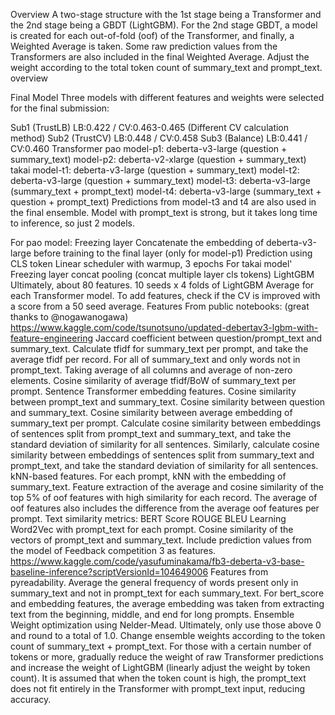 Overview
A two-stage structure with the 1st stage being a Transformer and the 2nd stage being a GBDT (LightGBM).
For the 2nd stage GBDT, a model is created for each out-of-fold (oof) of the Transformer, and finally, a Weighted Average is taken.
Some raw prediction values from the Transformers are also included in the final Weighted Average.
Adjust the weight according to the total token count of summary_text and prompt_text.
overview

Final Model
Three models with different features and weights were selected for the final submission:

Sub1 (TrustLB) LB:0.422 / CV:0.463-0.465 (Different CV calculation method)
Sub2 (TrustCV) LB:0.448 / CV:0.458
Sub3 (Balance) LB:0.441 / CV:0.460
Transformer
pao
model-p1: deberta-v3-large (question + summary_text)
model-p2: deberta-v2-xlarge (question + summary_text)
takai
model-t1: deberta-v3-large (question + summary_text)
model-t2: deberta-v3-large (question + summary_text)
model-t3: deberta-v3-large (summary_text + prompt_text)
model-t4: deberta-v3-large (summary_text + question + prompt_text)
Predictions from model-t3 and t4 are also used in the final ensemble.
Model with prompt_text is strong, but it takes long time to inference, so just 2 models.

For pao model:
Freezing layer
Concatenate the embedding of deberta-v3-large before training to the final layer (only for model-p1)
Prediction using CLS token
Linear scheduler with warmup, 3 epochs
For takai model'
Freezing layer
concat pooling (concat multiple layer cls tokens)
LightGBM
Ultimately, about 80 features.
10 seeds x 4 folds of LightGBM Average for each Transformer model.
To add features, check if the CV is improved with a score from a 50 seed average.
Features
From public notebooks: (great thanks to @nogawanogawa)
https://www.kaggle.com/code/tsunotsuno/updated-debertav3-lgbm-with-feature-engineering
Jaccard coefficient between question/prompt_text and summary_text.
Calculate tfidf for summary_text per prompt, and take the average tfidf per record.
For all of summary_text and only words not in prompt_text.
Taking average of all columns and average of non-zero elements.
Cosine similarity of average tfidf/BoW of summary_text per prompt.
Sentence Transformer embedding features.
Cosine similarity between prompt_text and summary_text.
Cosine similarity between question and summary_text.
Cosine similarity between average embedding of summary_text per prompt.
Calculate cosine similarity between embeddings of sentences split from prompt_text and summary_text, and take the standard deviation of similarity for all sentences.
Similarly, calculate cosine similarity between embeddings of sentences split from summary_text and prompt_text, and take the standard deviation of similarity for all sentences.
kNN-based features.
For each prompt, kNN with the embedding of summary_text.
Feature extraction of the average and cosine similarity of the top 5% of oof features with high similarity for each record.
The average of oof features also includes the difference from the average oof features per prompt.
Text similarity metrics:
BERT Score
ROUGE
BLEU
Learning Word2Vec with prompt_text for each prompt. Cosine similarity of the vectors of prompt_text and summary_text.
Include prediction values from the model of Feedback competition 3 as features.
https://www.kaggle.com/code/yasufuminakama/fb3-deberta-v3-base-baseline-inference?scriptVersionId=104649006
Features from pyreadability.
Average the general frequency of words present only in summary_text and not in prompt_text for each summary_text.
For bert_score and embedding features, the average embedding was taken from extracting text from the beginning, middle, and end for long prompts.
Ensemble
Weight optimization using Nelder-Mead.
Ultimately, only use those above 0 and round to a total of 1.0.
Change ensemble weights according to the token count of summary_text + prompt_text.
For those with a certain number of tokens or more, gradually reduce the weight of raw Transformer predictions and increase the weight of LightGBM (linearly adjust the weight by token count).
It is assumed that when the token count is high, the prompt_text does not fit entirely in the Transformer with prompt_text input, reducing accuracy.
